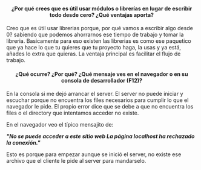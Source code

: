 #### <p align=center> ¿Por qué crees que es útil usar módulos o librerías en lugar de escribir todo desde cero? ¿Qué ventajas aporta? </p>

Creo que es útil usar librerias porque, por qué vamos a escribir algo desde 0? sabiendo que podemos ahorrarnos ese tiempo de trabajo y tomar la libreria. Basicamente para eso existen las librerias es como ese paquetico que ya hace lo que tu quieres que tu proyecto haga, la usas y ya está, añades lo extra que quieras. La ventaja principal es facilitar el flujo de trabajo.

#### <p align=center> ¿Qué ocurre? ¿Por qué? ¿Qué mensaje ves en el navegador o en su consola de desarrollador (F12)? </p>

En la consola si me dejó arrancar el server.
El server no puede iniciar y escuchar porque no encuentra los files necesarios para cumplir lo que el navegador le pide. El propio error dice que se debe a que no encuentra los files o el directory que intentamos acceder no existe.

En el navegador veo el típico mensajito de:

***"No se puede acceder a este sitio web
La página localhost ha rechazado la conexión."***

Esto es porque para empezar aunque se inició el server, no existe ese archivo que el cliente le pide al server para mandarselo.


